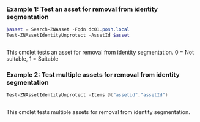 ### Example 1: Test an asset for removal from identity segmentation
```powershell
$asset = Search-ZNAsset -Fqdn dc01.posh.local                      
Test-ZNAssetIdentityUnprotect -AssetId $asset
```

```output

```

This cmdlet tests an asset for removal from identity segmentation. 0 = Not suitable, 1 = Suitable

### Example 2: Test multiple assets for removal from identity segmentation
```powershell
Test-ZNAssetIdentityUnprotect -Items @("assetid","assetId")
```

```output

```

This cmdlet tests multiple assets for removal from identity segmentation.
